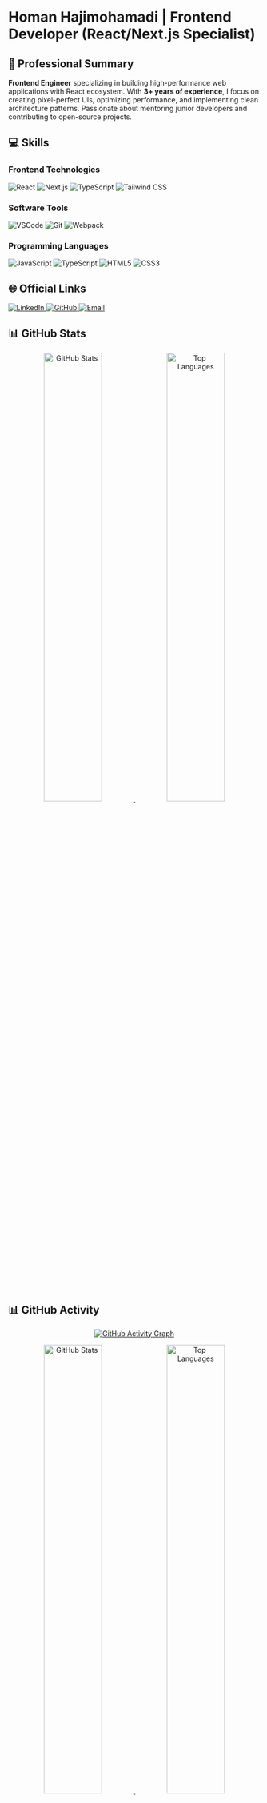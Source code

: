 # Homan Hajimohamadi | Frontend Developer (React/Next.js Specialist)


## 🚀 Professional Summary
**Frontend Engineer** specializing in building high-performance web applications with React ecosystem. With **3+ years of experience**, I focus on creating pixel-perfect UIs, optimizing performance, and implementing clean architecture patterns. Passionate about mentoring junior developers and contributing to open-source projects.

## 💻 Skills

### Frontend Technologies
<p align="left">
  <img src="https://img.shields.io/badge/React-20232A?style=for-the-badge&logo=react&logoColor=61DAFB" alt="React"/>
  <img src="https://img.shields.io/badge/Next.js-000000?style=for-the-badge&logo=nextdotjs&logoColor=white" alt="Next.js"/>
<img src="https://img.shields.io/badge/TypeScript-007ACC?style=for-the-badge&logo=typescript&logoColor=white" alt="TypeScript"/>
  <img src="https://img.shields.io/badge/Tailwind_CSS-38B2AC?style=for-the-badge&logo=tailwind-css&logoColor=white" alt="Tailwind CSS"/>
</p>

### Software Tools
<p align="left">
  <img src="https://img.shields.io/badge/Visual_Studio_Code-0078D4?style=for-the-badge&logo=visual%20studio%20code&logoColor=white" alt="VSCode"/>
  <img src="https://img.shields.io/badge/Git-F05032?style=for-the-badge&logo=git&logoColor=white" alt="Git"/>
  <img src="https://img.shields.io/badge/Webpack-8DD6F9?style=for-the-badge&logo=webpack&logoColor=black" alt="Webpack"/>
</p>

### Programming Languages
<p align="left">
  <img src="https://img.shields.io/badge/JavaScript-F7DF1E?style=for-the-badge&logo=javascript&logoColor=black" alt="JavaScript"/>
  <img src="https://img.shields.io/badge/TypeScript-007ACC?style=for-the-badge&logo=typescript&logoColor=white" alt="TypeScript"/>
  <img src="https://img.shields.io/badge/HTML5-E34F26?style=for-the-badge&logo=html5&logoColor=white" alt="HTML5"/>
  <img src="https://img.shields.io/badge/CSS3-1572B6?style=for-the-badge&logo=css3&logoColor=white" alt="CSS3"/>
</p>



## 🌐 Official Links
<p align="left">
  <!-- LinkedIn -->
  <a href="https://www.linkedin.com/in/itzhoman" target="_blank">
    <img src="https://img.shields.io/badge/LinkedIn-0077B5?style=for-the-badge&logo=linkedin&logoColor=white" alt="LinkedIn"/>
  </a>
  
  <!-- GitHub -->
  <a href="https://github.com/itzhoman" target="_blank">
    <img src="https://img.shields.io/badge/GitHub-100000?style=for-the-badge&logo=github&logoColor=white" alt="GitHub"/>
  </a>
  
  <!-- Email -->
  <a href="mailto:dev.hajimohamadi@gmail.com" target="_blank">
    <img src="https://img.shields.io/badge/Email-D14836?style=for-the-badge&logo=gmail&logoColor=white" alt="Email"/>
  </a>
  



## 📊 GitHub Stats
<div align="center">
  <a href="https://github.com/itzhoman">
    <img width="48%" src="https://github-readme-stats.vercel.app/api?username=itzhoman&show_icons=true&theme=dark&bg_color=000000&title_color=4CAF50&icon_color=4CAF50" alt="GitHub Stats"/>
  </a>
  <a href="https://github.com/itzhoman">
    <img width="48%" src="https://github-readme-stats.vercel.app/api/top-langs/?username=itzhoman&layout=compact&theme=dark&bg_color=000000&title_color=4CAF50" alt="Top Languages"/>
  </a>
</div>

## 📊 GitHub Activity

<div align="center">

<!-- GitHub Activity Graph -->
[![GitHub Activity Graph](https://github-readme-activity-graph.vercel.app/graph?username=itzhoman&theme=github-dark&bg_color=000000&hide_border=true&area=true&area_color=4CAF50&line=4CAF50&point=FFFFFF)](https://github.com/itzhoman)

<!-- GitHub Stats -->
<a href="https://github.com/itzhoman">
  <img width="48%" src="https://github-readme-stats.vercel.app/api?username=itzhoman&show_icons=true&count_private=true&theme=dark&bg_color=000000&title_color=4CAF50&icon_color=4CAF50&border_color=4CAF50" alt="GitHub Stats"/>
</a>

<!-- Top Languages -->
<a href="https://github.com/itzhoman">
  <img width="48%" src="https://github-readme-stats.vercel.app/api/top-langs/?username=itzhoman&layout=compact&theme=dark&bg_color=000000&title_color=4CAF50&border_color=4CAF50" alt="Top Languages"/>
</a>

</div>
